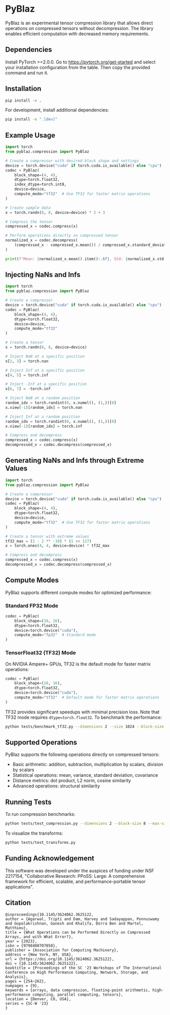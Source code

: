 # PyBlaz

PyBlaz is an experimental tensor compression library that allows direct operations on compressed tensors without decompression. The library enables efficient computation with decreased memory requirements.

## Dependencies

Install PyTorch >=2.0.0. Go to https://pytorch.org/get-started and select your installation configuration from the table. Then copy the provided command and run it.

## Installation

```bash
pip install -e .
```

For development, install additional dependencies:

```bash
pip install -e ".[dev]"
```

## Example Usage

```python
import torch
from pyblaz.compression import PyBlaz

# Create a compressor with desired block shape and settings
device = torch.device("cuda" if torch.cuda.is_available() else "cpu")
codec = PyBlaz(
    block_shape=(4, 4),
    dtype=torch.float32,
    index_dtype=torch.int8,
    device=device,
    compute_mode="tf32"  # Use TF32 for faster matrix operations
)

# Create sample data
x = torch.randn(8, 8, device=device) * 2 + 3

# Compress the tensor
compressed_x = codec.compress(x)

# Perform operations directly on compressed tensor
normalized_x = codec.decompress(
    (compressed_x - compressed_x.mean()) / compressed_x.standard_deviation()
)

print(f"Mean: {normalized_x.mean().item():.6f}, Std: {normalized_x.std(correction=0).item():.6f}")
```

## Injecting NaNs and Infs

```python
import torch
from pyblaz.compression import PyBlaz

# Create a compressor
device = torch.device("cuda" if torch.cuda.is_available() else "cpu")
codec = PyBlaz(
    block_shape=(4, 4),
    dtype=torch.float32,
    device=device,
    compute_mode="tf32"
)

# Create a tensor
x = torch.randn(8, 8, device=device)

# Inject NaN at a specific position
x[2, 3] = torch.nan

# Inject Inf at a specific position
x[4, 5] = torch.inf

# Inject -Inf at a specific position
x[6, 7] = -torch.inf

# Inject NaN at a random position
random_idx = torch.randint(0, x.numel(), (1,))[0]
x.view(-1)[random_idx] = torch.nan

# Inject Inf at a random position
random_idx = torch.randint(0, x.numel(), (1,))[0]
x.view(-1)[random_idx] = torch.inf

# Compress and decompress
compressed_x = codec.compress(x)
decompressed_x = codec.decompress(compressed_x)
```

## Generating NaNs and Infs through Extreme Values

```python
import torch
from pyblaz.compression import PyBlaz

# Create a compressor
device = torch.device("cuda" if torch.cuda.is_available() else "cpu")
codec = PyBlaz(
    block_shape=(4, 4),
    dtype=torch.float32,
    device=device,
    compute_mode="tf32"  # Use TF32 for faster matrix operations
)

# Create a tensor with extreme values
tf32_max = (2 - 2 ** -10) * (1 << 127)
x = torch.ones(4, 4, device=device) * tf32_max

# Compress and decompress
compressed_x = codec.compress(x)
decompressed_x = codec.decompress(compressed_x)
```

## Compute Modes

PyBlaz supports different compute modes for optimized performance:

### Standard FP32 Mode
```python
codec = PyBlaz(
    block_shape=(16, 16),
    dtype=torch.float32,
    device=torch.device("cuda"),
    compute_mode="fp32"  # Standard mode
)
```

### TensorFloat32 (TF32) Mode
On NVIDIA Ampere+ GPUs, TF32 is the default mode for faster matrix operations:
```python
codec = PyBlaz(
    block_shape=(16, 16),
    dtype=torch.float32,
    device=torch.device("cuda"),
    compute_mode="tf32"  # Default mode for faster matrix operations
)
```

TF32 provides significant speedups with minimal precision loss. Note that TF32 mode requires `dtype=torch.float32`. To benchmark the performance:
```bash
python tests/benchmark_tf32.py --dimensions 2 --size 1024 --block-size 8
```

## Supported Operations

PyBlaz supports the following operations directly on compressed tensors:

- Basic arithmetic: addition, subtraction, multiplication by scalars, division by scalars
- Statistical operations: mean, variance, standard deviation, covariance
- Distance metrics: dot product, L2 norm, cosine similarity
- Advanced operations: structural similarity

## Running Tests

To run compression benchmarks:

```bash
python tests/test_compression.py --dimensions 2 --block-size 8 --max-size 256
```

To visualize the transforms:

```bash
python tests/test_transforms.py
```

## Funding Acknowledgement
This software was developed under the auspices of funding
under NSF 2217154, "Collaborative Research: PPoSS: Large: A comprehensive framework for efficient, scalable, and performance-portable tensor applications". 

## Citation
```
@inproceedings{10.1145/3624062.3625122,
author = {Agarwal, Tripti and Dam, Harvey and Sadayappan, Ponnuswamy and Gopalakrishnan, Ganesh and Khalifa, Dorra Ben and Martel, Matthieu},
title = {What Operations can be Performed Directly on Compressed Arrays, and with What Error?},
year = {2023},
isbn = {9798400707858},
publisher = {Association for Computing Machinery},
address = {New York, NY, USA},
url = {https://doi.org/10.1145/3624062.3625122},
doi = {10.1145/3624062.3625122},
booktitle = {Proceedings of the SC '23 Workshops of The International Conference on High Performance Computing, Network, Storage, and Analysis},
pages = {254–262},
numpages = {9},
keywords = {arrays, data compression, floating-point arithmetic, high-performance computing, parallel computing, tensors},
location = {Denver, CO, USA},
series = {SC-W '23}
}